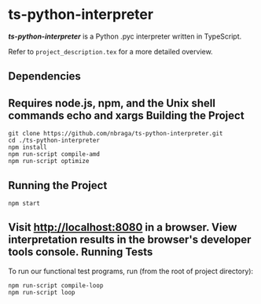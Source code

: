 ts-python-interpreter
=====================
**_ts-python-interpreter_** is a Python .pyc interpreter written in TypeScript.

  Refer to `project_description.tex` for a more detailed overview. 

Dependencies
---
Requires node.js, npm, and the Unix shell commands echo and xargs
Building the Project
---
```
git clone https://github.com/nbraga/ts-python-interpreter.git
cd ./ts-python-interpreter
npm install
npm run-script compile-amd
npm run-script optimize
```
Running the Project
---
```
npm start
```
Visit [http://localhost:8080](http://localhost:8080) in a browser.
View interpretation results in the browser's developer tools console.
Running Tests
---
To run our functional test programs, run (from the root of project directory):
```
npm run-script compile-loop
npm run-script loop
```

